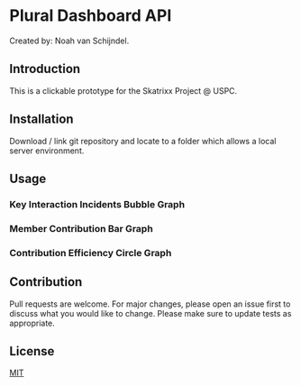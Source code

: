 # Plural Dashboard API

Created by: Noah van Schijndel.

## Introduction
This is a clickable prototype for the Skatrixx Project @ USPC.

## Installation
Download / link git repository and locate to a folder which allows a local server environment.

## Usage
### Key Interaction Incidents Bubble Graph

### Member Contribution Bar Graph

### Contribution Efficiency Circle Graph

## Contribution
Pull requests are welcome. For major changes, please open an issue first to discuss what you would like to change.
Please make sure to update tests as appropriate.

## License
[MIT](https://choosealicense.com/licenses/mit/)
